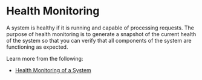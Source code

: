 # Health Monitoring

A system is healthy if it is running and capable of processing requests. The purpose of health monitoring is to generate a snapshot of the current health of the system so that you can verify that all components of the system are functioning as expected.

Learn more from the following:

- [Health Monitoring of a System](https://learn.microsoft.com/en-us/azure/architecture/best-practices/monitoring#health-monitoring)